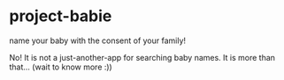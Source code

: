# project-babie

name your baby with the consent of your family!

No! It is not a just-another-app for searching baby names. It is more than that... (wait to know more :))
